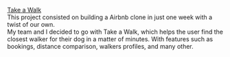 [Take a Walk](https://take-a-walk-2e33998f876c.herokuapp.com/walkers)  
This project consisted on building a Airbnb clone in just one week with a twist of our own.  
My team and I decided to go with Take a Walk, which helps the user find the closest walker for their dog in a matter of minutes. With features such as bookings, distance comparison, walkers profiles, and many other.
